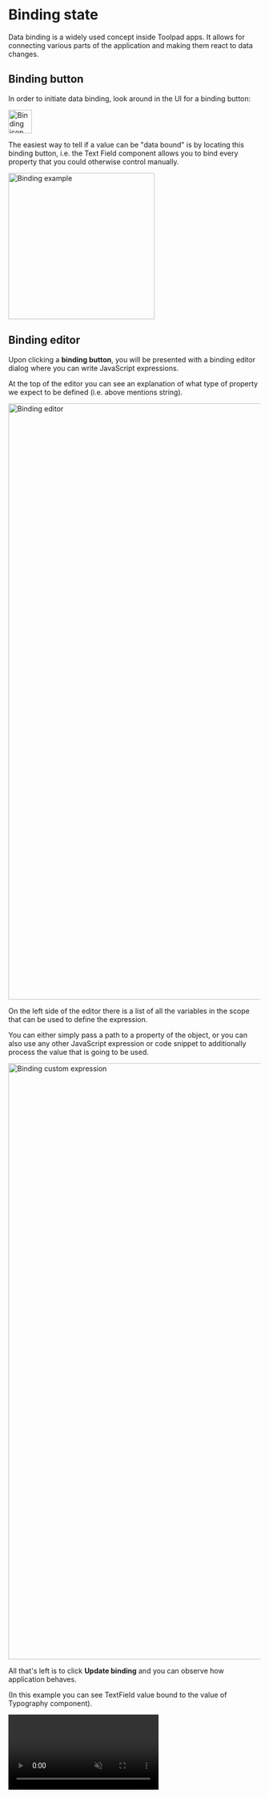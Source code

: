 # Binding state

<p class="description">Data binding is a widely used concept inside Toolpad apps. It allows for connecting various parts of the application and making them react to data changes.</p>

## Binding button

In order to initiate data binding, look around in the UI for a binding button:

<img src="/static/toolpad/docs/data-binding/bind-1.png" alt="Binding icon" width="47" />

The easiest way to tell if a value can be "data bound" is by locating this binding button, i.e. the Text Field component allows you to bind every property that you could otherwise control manually.

<img src="/static/toolpad/docs/data-binding/bind-2.png" alt="Binding example" width="292" />

## Binding editor

Upon clicking a **binding button**, you will be presented with a binding editor dialog where you can write JavaScript expressions.

At the top of the editor you can see an explanation of what type of property we expect to be defined (i.e. above mentions string).

<img src="/static/toolpad/docs/data-binding/bind-3.png" alt="Binding editor" width="1190" />

On the left side of the editor there is a list of all the variables in the scope that can be used to define the expression.

You can either simply pass a path to a property of the object, or you can also use any other JavaScript expression or code snippet to additionally process the value that is going to be used.

<img src="/static/toolpad/docs/data-binding/bind-4.png" alt="Binding custom expression" width="1190" />

All that's left is to click **Update binding** and you can observe how application behaves.

(In this example you can see TextField value bound to the value of Typography component).

<!-- <img src="/static/toolpad/docs/data-binding/bind-16.gif" alt="Binding result" width="902px" // style="margin-bottom: 8px;" />
!-->

<video autoplay muted loop playsinline controls>
  <source src="/static/toolpad/docs/data-binding/bind-17.mp4" type="video/mp4">
</video>
